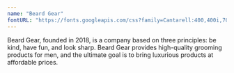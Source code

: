 ```yaml
---
name: "Beard Gear"
fontURL: "https://fonts.googleapis.com/css?family=Cantarell:400,400i,700|Fjalla+One"
---
```


Beard Gear, founded in 2018, is a company based on three principles: be kind, have fun, and look sharp. Beard Gear provides high-quality grooming products for men, and the ultimate goal is to bring luxurious products at affordable prices.

